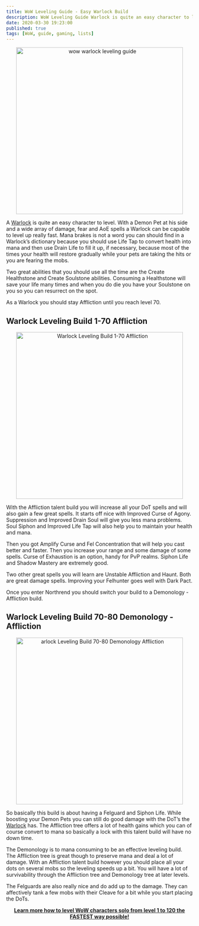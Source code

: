```yaml
---
title: WoW Leveling Guide - Easy Warlock Build
description: WoW Leveling Guide Warlock is quite an easy character to level. With a Demon Pet at his side and a wide array of damage, fear and AoE spells a Warlock can be capable to level up really fast... 
date: 2020-03-30 19:23:00
published: true
tags: [WoW, guide, gaming, lists]
---
```


<p align="center">
    <a href="https://bit.ly/wowguideses" >
        <img src="https://cdn.hipwallpaper.com/i/32/41/TqHfzt.jpg" alt="wow warlock leveling guide" width="450" />
    </a>
</p>

A [Warlock](https://wow.gamepedia.com/Warlock) is quite an easy character to level. With a Demon Pet at his side and a wide array of damage, fear and AoE spells a Warlock can be capable to level up really fast. Mana brakes is not a word you can should find in a Warlock’s dictionary because you should use Life Tap to convert health into mana and then use Drain Life to fill it up, if necessary, because most of the times your health will restore gradually while your pets are taking the hits or you are fearing the mobs.

Two great abilities that you should use all the time are the Create Healthstone and Create Soulstone abilities. Consuming a Healthstone will save your life many times and when you do die you have your Soulstone on you so you can resurrect on the spot.

As a Warlock you should stay Affliction until you reach level 70. 

## Warlock Leveling Build 1-70 Affliction

<p align="center">
    <a href="https://bit.ly/wowguideses" >
        <img src="https://legacy-wow.com/wp-content/uploads/2017/04/TBC_Warlock_Common.jpg" alt="Warlock Leveling Build 1-70 Affliction" width="450" />
    </a>
</p>

With the Affliction talent build you will increase all your DoT spells and will also gain a few great spells. It starts off nice with Improved Curse of Agony. Suppression and Improved Drain Soul will give you less mana problems. Soul Siphon and Improved Life Tap will also help you to maintain your health and mana.

Then you got Amplify Curse and Fel Concentration that will help you cast better and faster. Then you increase your range and some damage of some spells. Curse of Exhaustion is an option, handy for PvP realms. Siphon Life and Shadow Mastery are extremely good.

Two other great spells you will learn are Unstable Affliction and Haunt. Both are great damage spells. Improving your Felhunter goes well with Dark Pact.

Once you enter Northrend you should switch your build to a Demonology - Affliction build.

## Warlock Leveling Build 70-80 Demonology - Affliction

<p align="center">
    <a href="https://bit.ly/wowguideses" >
        <img src="https://www.gnarlyguides.com/wp-content/uploads/2019/06/demonology-warlock-talent-tree-wow-3.3.5a.jpg" alt="arlock Leveling Build 70-80 Demonology Affliction" width="450" />
    </a>
</p>

So basically this build is about having a Felguard and Siphon Life. While boosting your Demon Pets you can still do good damage with the DoT’s the [Warlock](https://wow.gamepedia.com/Warlock) has. The Affliction tree offers a lot of health gains which you can of course convert to mana so basically a lock with this talent build will have no down time.

The Demonology is to mana consuming to be an effective leveling build. The Affliction tree is great though to preserve mana and deal a lot of damage. With an Affliction talent build however you should place all your dots on several mobs so the leveling speeds up a bit. You will have a lot of survivability through the Affliction tree and Demonology tree at later levels. 

The Felguards are also really nice and do add up to the damage. They can affectively tank a few mobs with their Cleave for a bit while you start placing the DoTs.

<p align="center">
    <a href="https://bit.ly/wowguideses">
        <strong>Learn more how to level WoW characters solo
from level 1 to 120 the FASTEST way possible!
        </strong>
    </a>

</p>